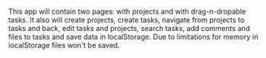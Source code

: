 This app will contain two pages: with projects and with drag-n-dropable tasks. It also will create projects, create tasks, navigate from projects to tasks and back, edit tasks and projects, search tasks, add comments and files to tasks and save data in localStorage. Due to limitations for memory in localStorage files won't be saved.
